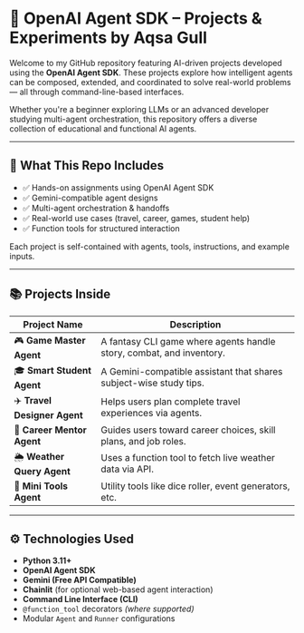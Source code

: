 # 🧠 OpenAI Agent SDK – Projects & Experiments by Aqsa Gull

Welcome to my GitHub repository featuring AI-driven projects developed using the **OpenAI Agent SDK**. These projects explore how intelligent 
agents can be composed, extended, and coordinated to solve real-world problems — all through command-line-based interfaces.

Whether you're a beginner exploring LLMs or an advanced developer studying multi-agent orchestration, this repository offers a diverse collection of educational and functional AI agents.

---

## 💼 What This Repo Includes

- ✅ Hands-on assignments using OpenAI Agent SDK
- ✅ Gemini-compatible agent designs
- ✅ Multi-agent orchestration & handoffs
- ✅ Real-world use cases (travel, career, games, student help)
- ✅ Function tools for structured interaction

Each project is self-contained with agents, tools, instructions, and example inputs.

---

## 📚 Projects Inside

| Project Name               | Description                                                                |
|----------------------------|----------------------------------------------------------------------------|
| 🎮 **Game Master Agent**   | A fantasy CLI game where agents handle story, combat, and inventory.       |
| 🎓 **Smart Student Agent** | A Gemini-compatible assistant that shares subject-wise study tips.         |
| ✈️ **Travel Designer Agent**| Helps users plan complete travel experiences via agents.                    |
| 💼 **Career Mentor Agent** | Guides users toward career choices, skill plans, and job roles.             |
| 🌦️ **Weather Query Agent** | Uses a function tool to fetch live weather data via API.                   |
| 📌 **Mini Tools Agent**    | Utility tools like dice roller, event generators, etc.                      |

---

## ⚙️ Technologies Used

- **Python 3.11+**
- **OpenAI Agent SDK**
- **Gemini (Free API Compatible)**
- **Chainlit** (for optional web-based agent interaction)
- **Command Line Interface (CLI)**
- `@function_tool` decorators *(where supported)*
- Modular `Agent` and `Runner` configurations



